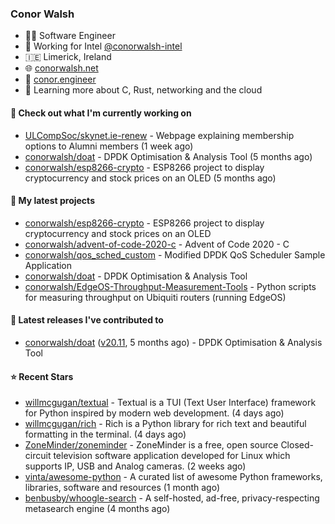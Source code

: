 ### Conor Walsh
- 👷‍♂️ Software Engineer
- 🏢 Working for Intel [@conorwalsh-intel](https://github.com/conorwalsh-intel)
- 🇮🇪 Limerick, Ireland
- 🌐 [conorwalsh.net](https://conorwalsh.net)
- 📙 [conor.engineer](https://conor.engineer)
- 🌱 Learning more about C, Rust, networking and the cloud

#### 🔨 Check out what I'm currently working on

- [ULCompSoc/skynet.ie-renew](https://github.com/ULCompSoc/skynet.ie-renew) - Webpage explaining membership options to Alumni members (1 week ago)
- [conorwalsh/doat](https://github.com/conorwalsh/doat) - DPDK Optimisation &amp; Analysis Tool (5 months ago)
- [conorwalsh/esp8266-crypto](https://github.com/conorwalsh/esp8266-crypto) - ESP8266 project to display cryptocurrency and stock prices on an OLED (5 months ago)

#### 🌱 My latest projects

- [conorwalsh/esp8266-crypto](https://github.com/conorwalsh/esp8266-crypto) - ESP8266 project to display cryptocurrency and stock prices on an OLED
- [conorwalsh/advent-of-code-2020-c](https://github.com/conorwalsh/advent-of-code-2020-c) - Advent of Code 2020 - C
- [conorwalsh/qos_sched_custom](https://github.com/conorwalsh/qos_sched_custom) - Modified DPDK QoS Scheduler Sample Application
- [conorwalsh/doat](https://github.com/conorwalsh/doat) - DPDK Optimisation &amp; Analysis Tool
- [conorwalsh/EdgeOS-Throughput-Measurement-Tools](https://github.com/conorwalsh/EdgeOS-Throughput-Measurement-Tools) - Python scripts for measuring throughput on Ubiquiti routers (running EdgeOS)

#### 🔭 Latest releases I've contributed to

- [conorwalsh/doat](https://github.com/conorwalsh/doat) ([v20.11](https://github.com/conorwalsh/doat/releases/tag/v20.11), 5 months ago) - DPDK Optimisation &amp; Analysis Tool

#### ⭐ Recent Stars

- [willmcgugan/textual](https://github.com/willmcgugan/textual) - Textual is a TUI (Text User Interface) framework for Python inspired by modern web development. (4 days ago)
- [willmcgugan/rich](https://github.com/willmcgugan/rich) - Rich is a Python library for rich text and beautiful formatting in the terminal. (4 days ago)
- [ZoneMinder/zoneminder](https://github.com/ZoneMinder/zoneminder) - ZoneMinder is a free, open source Closed-circuit television software application developed for Linux which supports IP, USB and Analog cameras.  (2 weeks ago)
- [vinta/awesome-python](https://github.com/vinta/awesome-python) - A curated list of awesome Python frameworks, libraries, software and resources (1 month ago)
- [benbusby/whoogle-search](https://github.com/benbusby/whoogle-search) - A self-hosted, ad-free, privacy-respecting metasearch engine (4 months ago)

